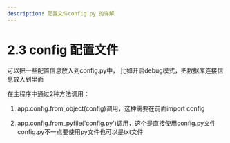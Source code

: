 ```yaml
---
description: 配置文件config.py 的详解
---
```


# 2.3 config 配置文件

可以把一些配置信息放入到config.py中， 比如开启debug模式，把数据库连接信息放入到里面

在主程序中通过2种方法调用：

1. app.config.from\_object\(config\)调用，这种需要在前面import config

2. app.config.from\_pyfile\('config.py'\)调用，这个是直接使用config.py文件config.py不一点要使用py文件也可以是txt文件




